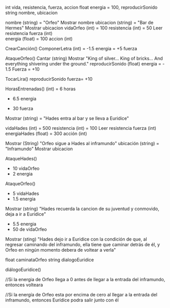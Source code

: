 int vida, resistencia, fuerza, accion
float energia = 100, reproducirSonido
string nombre, ubicacion



nombre (string) = "Orfeo"
    Mostrar nombre
ubicacion (string) = "Bar de Hermes"
     Mostrar ubicacion
vidaOrfeo (int) = 100
resistencia (int) = 50
    Leer resistencia
fuerza (int)    
energia (float) = 100
accion (int)



CrearCanción()
   ComponerLetra (int) = -1.5 energia
                       = +5 fuerza
                       
AtaqueOrfeo()
   Cantar (string) Mostrar "King of silver... King of bricks... And everything shivering under the ground."
   reproducirSonido (float)
   energia = - 1.5
   Fuerza = +10

TocarLira()
   reproducirSonido 
   fuerza= +10

HorasEntrenadas()
   (int) = 6 horas
   - 6.5 energia
   + 30 fuerza

Mostrar (string) = "Hades entra al bar y se lleva a Euridice"

vidaHades (int) = 500
resistencia (int) = 100
     Leer resistencia
fuerza (int)
energiaHades (float) = 300
acción (int)

Mostrar (String) "Orfeo sigue a Hades al inframundo"
ubicación (string) = "Inframundo"
   Mostrar ubicacion

AtaqueHades()
   - 10 vidaOrfeo
   - 2 energia
   
AtaqueOrfeo()
   - 5 vidaHades
   - 1.5 energia

Mostrar (string) "Hades recuerda la cancion de su juventud y conmovido, deja a ir a Euridice"
+ 5.5 energia
+ 50 de vidaOrfeo

Mostrar (sting) "Hades dejo ir a Euridice con la condición de que, al regresar caminando del inframundo, ella tiene que caminar detrás de él, y Orfeo en ningún momento debera de voltear a verla" 

float caminataOrfeo
string dialogoEuridice 

diálogoEuridice()
    

//Si la energia de Orfeo llega a 0 antes de llegar a la entrada del inframundo, entonces volteara

//Si la energía de Orfeo esta por encima de cero al llegar a la entrada del inframundo, entonces Eurídice podra salir junto con él 

